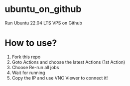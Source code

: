 # ubuntu_on_github
Run Ubuntu 22.04 LTS VPS on Github

# How to use?
1. Fork this repo
2. Goto Actions and choose the latest Actions (1st Action)
3. Choose Re-run all jobs
4. Wait for running
5. Copy the IP and use VNC Viewer to connect it!
